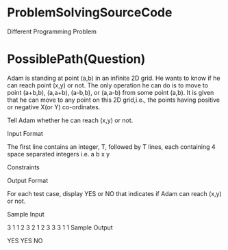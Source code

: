 # ProblemSolvingSourceCode
Different Programming Problem

# PossiblePath(Question)

Adam is standing at point (a,b) in an infinite 2D grid. He wants to know if he can reach point (x,y) or not. The only operation he can do is to move to point (a+b,b), (a,a+b), (a-b,b), or (a,a-b) from some point (a,b). It is given that he can move to any point on this 2D grid,i.e., the points having positive or negative X(or Y) co-ordinates.

Tell Adam whether he can reach (x,y) or not.

Input Format

The first line contains an integer, T, followed by T lines, each containing 4 space separated integers i.e. a b x y

Constraints

Output Format

For each test case, display YES or NO that indicates if Adam can reach (x,y) or not.

Sample Input

3
1 1 2 3
2 1 2 3
3 3 1 1
Sample Output

YES
YES
NO
